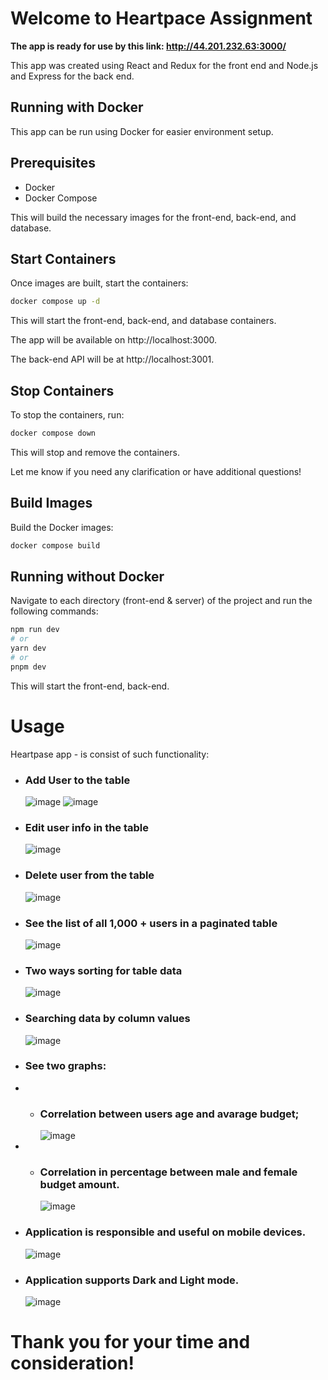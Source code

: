 Welcome to Heartpace Assignment
=============== 
**The app is ready for use by this link: http://44.201.232.63:3000/**

This app was created using React and Redux for the front end and Node.js and Express for the back end.

## Running with Docker

This app can be run using Docker for easier environment setup.

## Prerequisites

- Docker
- Docker Compose

This will build the necessary images for the front-end, back-end, and database.

## Start Containers

Once images are built, start the containers:

```bash
docker compose up -d
```

This will start the front-end, back-end, and database containers.

The app will be available on http://localhost:3000.

The back-end API will be at http://localhost:3001.

## Stop Containers

To stop the containers, run:

```bash
docker compose down
```

This will stop and remove the containers.

Let me know if you need any clarification or have additional questions!

## Build Images

Build the Docker images:

```bash
docker compose build
```


## Running without Docker

Navigate to each directory (front-end & server) of the project and run the following commands:

```bash
npm run dev
# or
yarn dev
# or
pnpm dev
```

This will start the front-end, back-end.


# Usage

Heartpase app - is consist of such functionality:

- ### Add User to the table
  ![image](screens/Screen2.png)
  ![image](screens/Screen3.png)

- ### Edit user info in the table
  ![image](screens/screen12.png)

- ### Delete user from the table
  ![image](screens/Screen4.png)

- ### See the list of all 1,000 + users in a paginated table
  ![image](screens/screen1.png)

- ### Two ways sorting for table data
  ![image](screens/Screen6.png)

- ### Searching data by column values
  ![image](screens/Screen7.png)

- ### See two graphs:
- - ### Correlation between users age and avarage budget; 
    ![image](screens/Screen8.png)
- - ### Correlation in percentage between male and female budget amount.
    ![image](screens/Screen9.png)

- ### Application is responsible and useful on mobile devices.
  ![image](screens/Screen10.png)
- ### Application supports Dark and Light mode.
  ![image](screens/Screen11.png)



# Thank you for your time and consideration!
